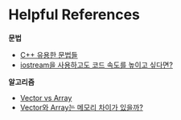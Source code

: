 # Helpful References

**문법**
- [C++ 유용한 문법들](https://www.acmicpc.net/blog/view/106)
- [iostream을 사용하고도 코드 속도를 높이고 싶다면?](https://codenamejy.tistory.com/16)

**알고리즘**
- [Vector vs Array](https://www.geeksforgeeks.org/advantages-of-vector-over-array-in-c/)
- [Vector와 Array는 메모리 차이가 있을까?](https://stackoverflow.com/questions/60825654/memory-usage-for-arrays-and-vectors-64-bit)
